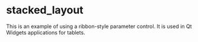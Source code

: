 # stacked_layout

This is an example of using a ribbon-style parameter control. It is used in Qt Widgets applications for tablets.